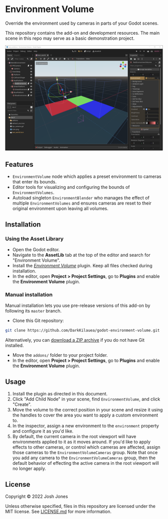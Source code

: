 # Environment Volume

Override the environment used by cameras in parts of your Godot scenes.

This repository contains the add-on and development resources.  The main scene in this repo may serve as a basic demonstration project.

![Image of Environment Volume in Editor](docs/images/environment_volume_editor.png)

## Features

- `EnvironmentVolume` node which applies a preset environment to cameras that enter its bounds.
- Editor tools for visualizing and configuring the bounds of `EnvironmentVolumes`.
- Autoload singleton `EnvironmentBlender` who manages the effect of multiple `EnvironmentVolumes` and ensures cameras are reset to their original environment upon leaving all volumes.

## Installation

### Using the Asset Library

- Open the Godot editor.
- Navigate to the **AssetLib** tab at the top of the editor and search for
  "Environment Volume".
- Install the
  [*Environment Volume*](https://godotengine.org/asset-library/asset/1311)
  plugin. Keep all files checked during installation.
- In the editor, open **Project > Project Settings**, go to **Plugins**
  and enable the **Environment Volume** plugin.

### Manual installation

Manual installation lets you use pre-release versions of this add-on by
following its `master` branch.

- Clone this Git repository:

```bash
git clone https://github.com/DarkKilauea/godot-environment-volume.git
```

Alternatively, you can
[download a ZIP archive](https://github.com/DarkKilauea/godot-environment-volume/archive/master.zip)
if you do not have Git installed.

- Move the `addons/` folder to your project folder.
- In the editor, open **Project > Project Settings**, go to **Plugins**
  and enable the **Environment Volume** plugin.

## Usage

1. Install the plugin as directed in this document.
2. Click "Add Child Node" in your scene, find `EnvironmentVolume`, and click "Create".
3. Move the volume to the correct position in your scene and resize it using the handles to cover the area you want to apply a custom environment to.
4. In the inspector, assign a new environment to the `environment` property and configure it as you'd like.
5. By default, the current camera in the root viewport will have environments applied to it as it moves around.  If you'd like to apply effects to other cameras, or control which cameras are affected, assign those cameras to the `EnvironmentVolumeCameras` group.  Note that once you add any camera to the `EnvironmentVolumeCameras` group, then the default behavior of effecting the active camera in the root viewport will no longer apply.

## License

Copyright © 2022 Josh Jones

Unless otherwise specified, files in this repository are licensed under the
MIT license. See [LICENSE.md](LICENSE.md) for more information.
